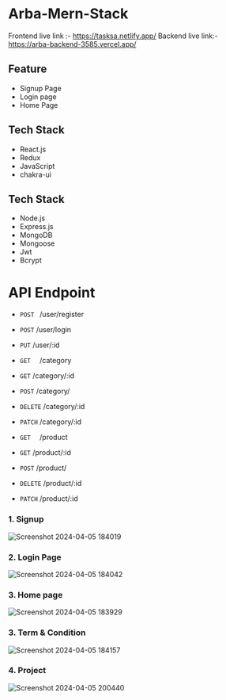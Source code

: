 
# Arba-Mern-Stack

 Frontend live link :- https://tasksa.netlify.app/
Backend live link:- https://arba-backend-3585.vercel.app/

## Feature
- Signup Page
- Login page
- Home Page

## Tech Stack
-   React.js
-   Redux
-   JavaScript
-   chakra-ui

## Tech Stack
-   Node.js
-   Express.js
-   MongoDB  
-   Mongoose
-   Jwt
-   Bcrypt

  # API Endpoint
- `POST `    /user/register
- `POST`     /user/login
- `PUT`      /user/:id  

- `GET  `    /category
- `GET`      /category/:id
- `POST`     /category/
- `DELETE`   /category/:id
- `PATCH`    /category/:id

- `GET  `    /product
- `GET`      /product/:id
- `POST`     /product/
- `DELETE`   /product/:id
- `PATCH`    /product/:id

### 1. Signup 
![Screenshot 2024-04-05 184019](https://github.com/Sajid788/Mern-Arba-Assignment/assets/129252454/d37de9a0-ba68-4200-9ec5-b576b9f2c3b3)


### 2. Login Page
![Screenshot 2024-04-05 184042](https://github.com/Sajid788/Green-mentor-Assignment/assets/129252454/dac3a480-e70c-4563-9d00-288551ede0de)

### 3. Home page
![Screenshot 2024-04-05 183929](https://github.com/Sajid788/Green-mentor-Assignment/assets/129252454/69dfa906-6af6-40f1-8558-03af65e9dd49)

### 3. Term & Condition
![Screenshot 2024-04-05 184157](https://github.com/Sajid788/Green-mentor-Assignment/assets/129252454/11fff2b9-68d0-4196-8a5b-b0cc847a2660)

### 4. Project
![Screenshot 2024-04-05 200440](https://github.com/Sajid788/Mern-Arba-Assignment/assets/129252454/2ca2809a-d595-4fb8-9787-d4176efb699b)




